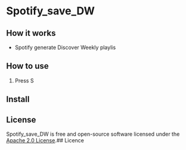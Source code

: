 # Spotify_save_DW

## How it works
 - Spotify generate Discover Weekly playlis

## How to use
1. Press S
## Install

License
---
Spotify_save_DW is free and open-source software licensed under the [Apache 2.0 License](https://github.com/create-go-app/cli/blob/master/LICENSE).## Licence
<!--stackedit_data:
eyJoaXN0b3J5IjpbMzQyOTgxODc0LDk1MDM0ODcxNiwtMTMzMj
k3OTE4Ml19
-->